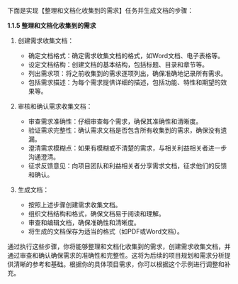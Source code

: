 下面是实现【整理和文档化收集到的需求】任务并生成文档的步骤：

**1.1.5 整理和文档化收集到的需求**

1. 创建需求收集文档：

   - 确定文档格式：确定需求收集文档的格式，如Word文档、电子表格等。
   - 设定文档结构：创建文档的基本结构，包括标题、目录和章节等。
   - 列出需求项：将之前收集到的需求逐项列出，确保准确地记录所有需求。
   - 包括需求描述：为每个需求提供详细的描述，包括功能、特性和期望的效果等。

2. 审核和确认需求收集文档：

   - 审查需求准确性：仔细审查每个需求，确保其准确性和清晰度。
   - 验证需求完整性：确认需求文档是否包含所有收集到的需求，确保没有遗漏。
   - 澄清需求模糊点：如果有模糊或不清楚的需求，与相关利益相关者进一步沟通澄清。
   - 征求反馈意见：向项目团队和利益相关者分享需求文档，征求他们的反馈和确认。

3. 生成文档：

   - 按照上述步骤创建需求收集文档。
   - 组织文档结构和格式，确保文档易于阅读和理解。
   - 审查和编辑文档，确保准确性和清晰度。
   - 将生成的文档保存为适当的格式（如PDF或Word文档）。

通过执行这些步骤，你将能够整理和文档化收集到的需求，创建需求收集文档，并通过审查和确认确保需求的准确性和完整性。这将为后续的项目规划和需求分析提供清晰的参考和基础。根据你的具体项目需求，你可以根据这个示例进行调整和补充。
